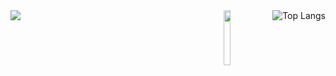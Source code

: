 <img src="https://readme-typing-svg.demolab.com?font=Inconsolata&weight=500&size=50&duration=4000&pause=300&color=6fa8dc&center=true&vCenter=true&multiline=true&repeat=false&random=false&width=1300&height=140&lines=aaAaAAaaaaAaaaAaAAAAAaaAAAaaaaAaaaAaaaAAAAaaaaAAaaaa">
<img align="right" margin-right="75%" src="https://github-readme-stats.vercel.app/api/top-langs/?username=pj-pj-pj&layout=compact&theme=vision-friendly-dark" alt="Top Langs"/>
<img src="https://64.media.tumblr.com/3383fc6fe1edfd7b33eeced6d2cbf7d9/tumblr_mxo61dIr4D1qm4xi6o1_500.gif" width="15%" align="right"/>





